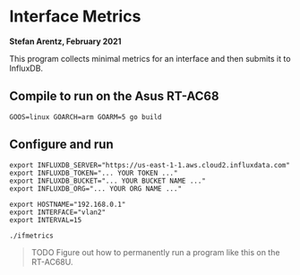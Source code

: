 # Interface Metrics
__Stefan Arentz, February 2021__

This program collects minimal metrics for an interface and then submits it to InfluxDB.


## Compile to run on the Asus RT-AC68

```
GOOS=linux GOARCH=arm GOARM=5 go build
```

## Configure and run

```
export INFLUXDB_SERVER="https://us-east-1-1.aws.cloud2.influxdata.com"
export INFLUXDB_TOKEN="... YOUR TOKEN ..."
export INFLUXDB_BUCKET="... YOUR BUCKET NAME ..."
export INFLUXDB_ORG="... YOUR ORG NAME ..."

export HOSTNAME="192.168.0.1"
export INTERFACE="vlan2"
export INTERVAL=15

./ifmetrics
```

> TODO Figure out how to permanently run a program like this on the RT-AC68U.


